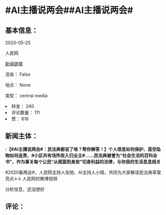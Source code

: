 <html>
 <body>
  <h1 id="title">
   #AI主播说两会##AI主播说两会#
  </h1>
  <div id="basic_info">
   <h2 id="default h2">
    基本信息：
   </h2>
   <p id="time">
    2020-05-25
   </p>
   <p id="author">
    人民网
   </p>
   <p id="src">
    <a href="https://weibo.cn/comment/J3B0aiHMB">
     新闻链接
    </a>
   </p>
   <p id="is_rendered">
    渲染： False
   </p>
   <p id="location">
    地点： None
   </p>
   <p id="news_type">
    类型： central media
   </p>
  </div>
  <div id="attrs">
   <li id_no="repost">
    转发： 240
   </li>
   <li id_no="comment_number">
    评论数量： 111
   </li>
   <li id_no="attitude">
    赞： 616
   </li>
  </div>
  <div id="article">
   <h2 id="default h2">
    新闻主体：
   </h2>
   <p id="lead">
    <strong>
     :【#AI主播说两会#：民法典都说了啥？帮你解答！】个人信息如何保护、高空坠物如何追责、#小区共有场所收入归业主#……民法典被誉为“社会生活的百科全书”，作为事关每个公民“从摇篮到身故”切身利益的法律，与你我的生活息息相关
    </strong>
   </p>
   <div id="main_text">
    <p id="paragraph_1">
     #2020看两会#，人民网主持人张弛、AI主持人小晴，共同为大家解读民法典草案亮点↓↓  人民网的微博视频
    </p>
   </div>
  </div>
  <div id="analyse_info">
   分析信息，还没想好
  </div>
  <div id="comments">
   <h2 id="default h2">
    评论：
   </h2>
  </div>
 </body>
</html>